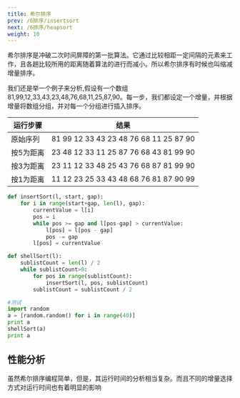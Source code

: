 ```yaml
---
title: 希尔排序
prev: /6排序/insertsort
next: /6排序/heapsort
weight: 10
---
```


希尔排序是冲破二次时间屏障的第一批算法。它通过比较相距一定间隔的元素来工作，且各趟比较所用的距离随着算法的进行而减小。所以希尔排序有时候也叫缩减增量排序。

我们还是举一个例子来分析,假设有一个数组 81,99,12,33,43,23,48,76,68,11,25,87,90。每一步，我们都设定一个增量，并根据增量将数组分组，并对每一个分组进行插入排序。

运行步骤 | 结果
--- | ---
原始序列 |  81  99  12  33  43  23  48  76  68  11  25  87  90
按5为距离 | 23  48  12  33  11  25  87  76  68  43  81  99  90
按3为距离 | 23  11  12  33  48  25  43  76  68  87  81  99  90
按1为距离 | 11  12  23  25  33  43  48  68  76  81  87  90  99


```python
def insertSort(l, start, gap):
    for i in range(start+gap, len(l), gap):
        currentValue = l[i]
        pos = i
        while pos >= gap and l[pos-gap] > currentValue:
            l[pos] = l[pos - gap]
            pos -= gap
        l[pos] = currentValue

def shellSort(l):
    sublistCount = len(l) / 2
    while sublistCount>0:
        for pos in range(sublistCount):
            insertSort(l, pos, sublistCount)
        sublistCount = sublistCount / 2

#测试
import random
a = [random.random() for i in range(40)]
print a
shellSort(a)
print a


```

## 性能分析
虽然希尔排序编程简单，但是，其运行时间的分析相当复杂。而且不同的增量选择方式对运行时间也有着明显的影响  

